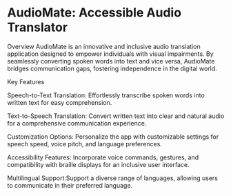 # AudioMate: Accessible Audio Translator
Overview
AudioMate is an innovative and inclusive audio translation application designed to empower individuals with visual impairments. By seamlessly converting spoken words into text and vice versa, AudioMate bridges communication gaps, fostering independence in the digital world.


Key Features

Speech-to-Text Translation: Effortlessly transcribe spoken words into written text for easy comprehension.

Text-to-Speech Translation: Convert written text into clear and natural audio for a comprehensive communication experience.

Customization Options: Personalize the app with customizable settings for speech speed, voice pitch, and language preferences.

Accessibility Features: Incorporate voice commands, gestures, and compatibility with braille displays for an inclusive user interface.

Multilingual Support:Support a diverse range of languages, allowing users to communicate in their preferred language.

